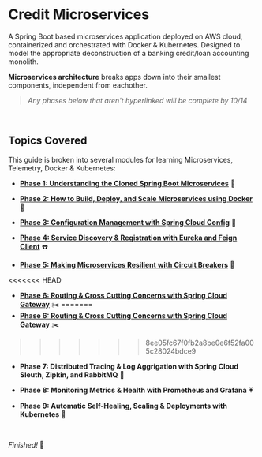 # Credit Microservices
A Spring Boot based microservices application deployed on AWS cloud, containerized and orchestrated with Docker &amp; Kubernetes. Designed to model the appropriate deconstruction of a banking credit/loan accounting monolith.

**Microservices architecture** breaks apps down into their smallest components, independent from eachother.

> *Any phases below that aren't hyperlinked will be complete by 10/14*

<br>

## Topics Covered
This guide is broken into several modules for learning Microservices, Telemetry, Docker & Kubernetes:

- [**Phase 1: Understanding the Cloned Spring Boot Microservices**](https://github.com/sophiagavrila/credit-microservices/tree/main/phase1) :brain:

- [**Phase 2: How to Build, Deploy, and Scale Microservices using Docker**](https://github.com/sophiagavrila/credit-microservices/tree/main/phase2) :whale:

- [**Phase 3: Configuration Management with Spring Cloud Config**](https://github.com/sophiagavrila/credit-microservices/tree/main/phase3) :key:

- [**Phase 4: Service Discovery & Registration with Eureka and Feign Client**](https://github.com/sophiagavrila/credit-microservices/tree/main/phase4) :phone:

- [**Phase 5: Making Microservices Resilient with Circuit Breakers**](https://github.com/sophiagavrila/credit-microservices/tree/main/phase5) :muscle:

<<<<<<< HEAD
- [**Phase 6: Routing & Cross Cutting Concerns with Spring Cloud Gateway**]((https://github.com/sophiagavrila/credit-microservices/tree/main/phase6)) :scissors:
=======
- [**Phase 6: Routing & Cross Cutting Concerns with Spring Cloud Gateway**](https://github.com/sophiagavrila/credit-microservices/tree/main/phase6) :scissors:
>>>>>>> 8ee05fc67f0fb2a8be0e6f52fa005c28024bdce9

- **Phase 7: Distributed Tracing & Log Aggrigation with Spring Cloud Sleuth, Zipkin, and RabbitMQ** :incoming_envelope:

- **Phase 8: Monitoring Metrics & Health with Prometheus and Grafana** :heartpulse:

- **Phase 9: Automatic Self-Healing, Scaling & Deployments with Kubernetes** :octopus:

<br>

*Finished!* :tada:

